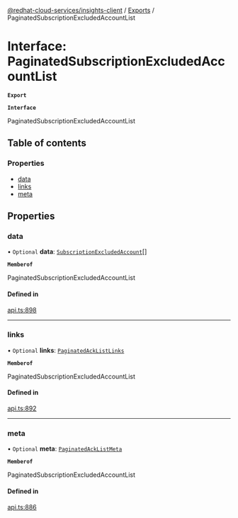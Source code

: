 [@redhat-cloud-services/insights-client](../README.md) / [Exports](../modules.md) / PaginatedSubscriptionExcludedAccountList

# Interface: PaginatedSubscriptionExcludedAccountList

**`Export`**

**`Interface`**

PaginatedSubscriptionExcludedAccountList

## Table of contents

### Properties

- [data](PaginatedSubscriptionExcludedAccountList.md#data)
- [links](PaginatedSubscriptionExcludedAccountList.md#links)
- [meta](PaginatedSubscriptionExcludedAccountList.md#meta)

## Properties

### data

• `Optional` **data**: [`SubscriptionExcludedAccount`](SubscriptionExcludedAccount.md)[]

**`Memberof`**

PaginatedSubscriptionExcludedAccountList

#### Defined in

[api.ts:898](https://github.com/RedHatInsights/javascript-clients/blob/master/packages/insights/api.ts#L898)

___

### links

• `Optional` **links**: [`PaginatedAckListLinks`](PaginatedAckListLinks.md)

**`Memberof`**

PaginatedSubscriptionExcludedAccountList

#### Defined in

[api.ts:892](https://github.com/RedHatInsights/javascript-clients/blob/master/packages/insights/api.ts#L892)

___

### meta

• `Optional` **meta**: [`PaginatedAckListMeta`](PaginatedAckListMeta.md)

**`Memberof`**

PaginatedSubscriptionExcludedAccountList

#### Defined in

[api.ts:886](https://github.com/RedHatInsights/javascript-clients/blob/master/packages/insights/api.ts#L886)
